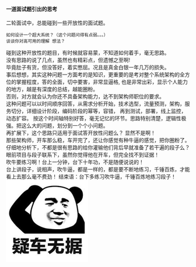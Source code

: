 #### 一道面试题引出的思考
二轮面试中，总能碰到一些开放性的面试题。

	如何设计一个超大系统？（这个问题问得有点弱。。。）
	谈谈你对高可用的理解 想法？

碰到这种开放性的题目，有时候就容易蒙，不知道如何着手，毫无思路。   
没有思路的说了几点，虽然也有精彩点，但遗憾之至啊!    
毕竟肚子有货，但没答好，着实憋屈。况且是真金白银一年几万的损失。   
事后想想，其实这种问题一方面考的是知识，更重要的是考对整个系统架构的全方位的掌握程度，答的全面，切中要害，非常显逼格, 也是非常出彩，显示个人能力的地方，越是有深度的总结，越能圈粉。   
否则，对方就会认为你还不具备架构能力，达不到架构师职位的要求。   
这种问题可以以时间顺序回答，从需求分析开始，技术选型，流量预测，架构，服务切分，详细设计阶段，编码阶段的幂等，容错， 再到测试，部署，线上监控，动态扩容。
按这个时间轴特别好答，毫无记忆的环节。思路特别清楚，逻辑性极强。把这么大的问题，划分到一个个小问题。       
再扩展下，这个思路只适用于面试答开放性问题么？ 显然不是啊！   
那些架构师，开车那么稳，车开完了，还让你感觉有种牛逼的感觉，把你圈粉了。仔细地分析下，不都是很有思路的给你灌输他们背后早就准备了若干遍的段子么？  
眼前项目与段子联系下，虽然你觉得他在开车，但完全找不到证据！   
吹牛要练习啊！台上一分钟，台下十年功，不是随便说说的！    
台上讲段子，说相声，吹牛逼，都是一样的，都是要不断地练习，千锤百炼，才能看上去那么毫不费劲！
结束语：台下多练习吹牛逼，千锤百炼地练习段子！
[![疑车无据](https://github.com/flysnow911/Blogs/blob/master/imgs/images.jpg "疑车无据")](https://github.com/flysnow911/Blogs/blob/master/imgs/images.jpg "疑车无据")